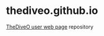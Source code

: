 thediveo.github.io
==================

[TheDiveO user web page](http://thediveo.github.io) repository
